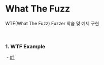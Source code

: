 # What The Fuzz

WTF(What The Fuzz) Fuzzer 학습 및 예제 구현

<br>

### 1. WTF Example

​		  - [#1](https://github.com/by-roj/24_What-The-Fuzz/blob/main/WTF_Example_%231.md)
